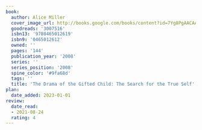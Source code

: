 ```yaml
---
book:
  author: Alice Miller
  cover_image_url: http://books.google.com/books/content?id=7Yg8PgAACAAJ&printsec=frontcover&img=1&zoom=1&source=gbs_api
  goodreads: '3007516'
  isbn13: '9780465012619'
  isbn9: '0465012612'
  owned: ''
  pages: '144'
  publication_year: '2008'
  series: ''
  series_position: '2008'
  spine_color: '#9fa68d'
  tags: ''
  title: 'The Drama of the Gifted Child: The Search for the True Self'
plan:
  date_added: 2023-01-01
review:
  date_read:
  - 2021-08-24
  rating: 4
---
```

